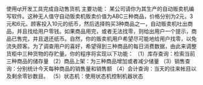 使用qt开发工具完成自动售货机
主要功能：
某公司请你为其生产的自动贩卖机编写软件。这种无人值守自动贩卖机贩卖价值为ABC三种商品，价格分别为2元，3元和6元。顾客投入10元的纸币，然后选择购买3种商品之一，自动贩卖机吐出商品，并且找给用户零钱。如果商品用完，或者无法找零，则给出用户一个提示，商品已售完，并且退还纸币。自然，你的贩卖机用户希望尽可能地给用户找零，以免流失顾客。为了调查用户的喜好，希望得到三种商品的每日消费数据，由此来调整货柜中三种货物的存贮量。你的程序将实现以下功能：
（1）库存查询：检索当前三种商品的储存量
（2）商品上架：为三种商品增加或者减少储量
（3）销售查询：分别统计今天每种商品的销售量和销售额
（4）会计查询：当天的往来帐目以及剩余零钞数目。
（5）状态机：使用状态机控制机器状态
